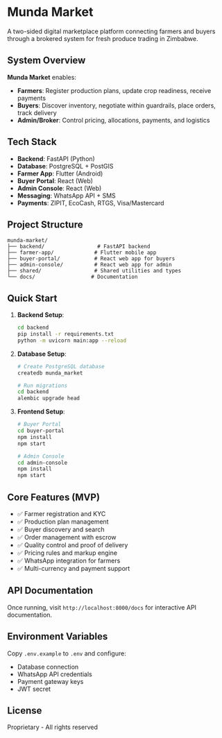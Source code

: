 # Munda Market

A two-sided digital marketplace platform connecting farmers and buyers through a brokered system for fresh produce trading in Zimbabwe.

## System Overview

**Munda Market** enables:
- **Farmers**: Register production plans, update crop readiness, receive payments
- **Buyers**: Discover inventory, negotiate within guardrails, place orders, track delivery
- **Admin/Broker**: Control pricing, allocations, payments, and logistics

## Tech Stack

- **Backend**: FastAPI (Python)
- **Database**: PostgreSQL + PostGIS
- **Farmer App**: Flutter (Android)
- **Buyer Portal**: React (Web)
- **Admin Console**: React (Web)
- **Messaging**: WhatsApp API + SMS
- **Payments**: ZIPIT, EcoCash, RTGS, Visa/Mastercard

## Project Structure

```
munda-market/
├── backend/                 # FastAPI backend
├── farmer-app/             # Flutter mobile app
├── buyer-portal/           # React web app for buyers
├── admin-console/          # React web app for admin
├── shared/                 # Shared utilities and types
└── docs/                  # Documentation
```

## Quick Start

1. **Backend Setup**:
   ```bash
   cd backend
   pip install -r requirements.txt
   python -m uvicorn main:app --reload
   ```

2. **Database Setup**:
   ```bash
   # Create PostgreSQL database
   createdb munda_market
   
   # Run migrations
   cd backend
   alembic upgrade head
   ```

3. **Frontend Setup**:
   ```bash
   # Buyer Portal
   cd buyer-portal
   npm install
   npm start
   
   # Admin Console
   cd admin-console
   npm install
   npm start
   ```

## Core Features (MVP)

- ✅ Farmer registration and KYC
- ✅ Production plan management
- ✅ Buyer discovery and search
- ✅ Order management with escrow
- ✅ Quality control and proof of delivery
- ✅ Pricing rules and markup engine
- ✅ WhatsApp integration for farmers
- ✅ Multi-currency and payment support

## API Documentation

Once running, visit `http://localhost:8000/docs` for interactive API documentation.

## Environment Variables

Copy `.env.example` to `.env` and configure:
- Database connection
- WhatsApp API credentials
- Payment gateway keys
- JWT secret

## License

Proprietary - All rights reserved
